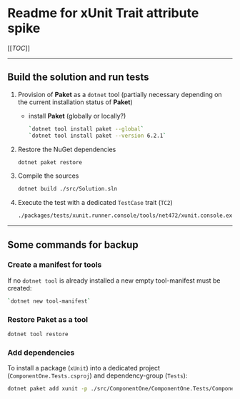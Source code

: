 # Readme for xUnit Trait attribute spike

[[_TOC_]]

---

## Build the solution and run tests

1. Provision of **Paket** as a `dotnet` tool (partially necessary depending on the current installation status of **Paket**)
   - install **Paket** (globally or locally?)

     ```bash  
     `dotnet tool install paket --global`  
     `dotnet tool install paket --version 6.2.1`
     ```

1. Restore the NuGet dependencies

   ```bash
   dotnet paket restore
   ```

1. Compile the sources

   ```bash
   dotnet build ./src/Solution.sln
   ```

1. Execute the test with a dedicated `TestCase` trait (`TC2`)

   ```bash
   ./packages/tests/xunit.runner.console/tools/net472/xunit.console.exe ./src/ComponentOne/ComponentOne.Tests/bin/Debug/ComponentOne.Tests.dll -trait "TestCase=TC2"
   ```

---

## Some commands for backup

### Create a manifest for tools

If no `dotnet tool` is already installed a new empty tool-manifest must be created:

```bash
`dotnet new tool-manifest`
```

### Restore Paket as a tool

```bash
dotnet tool restore
```

### Add dependencies

To install a package (`xUnit`) into a dedicated project (`ComponentOne.Tests.csproj`) and dependency-group (`Tests`):

```bash
dotnet paket add xunit -p ./src/ComponentOne/ComponentOne.Tests/ComponentOne.Tests.csproj -g Tests
```
